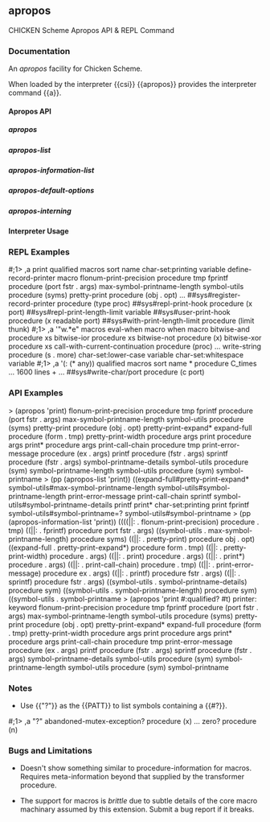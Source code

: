 
## apropos

CHICKEN Scheme Apropos API & REPL Command


### Documentation

An *apropos* facility for Chicken Scheme.

When loaded by the interpreter {{csi}} {{apropos}} provides the interpreter
command {{a}}.


#### Apropos API

##### apropos

##### apropos-list

##### apropos-information-list

##### apropos-default-options

##### apropos-interning


#### Interpreter Usage


### REPL Examples

<enscript language=scheme>
#;1> ,a print qualified macros sort name
char-set:printing                            variable
define-record-printer                        macro
flonum-print-precision                       procedure tmp
fprintf                                      procedure (port fstr . args)
max-symbol-printname-length    symbol-utils  procedure (syms)
pretty-print                                 procedure (obj . opt)
  ...
##sys#register-record-printer                procedure (type proc)
##sys#repl-print-hook                        procedure (x port)
##sys#repl-print-length-limit                variable
##sys#user-print-hook                        procedure (x readable port)
##sys#with-print-length-limit                procedure (limit thunk)
</enscript>

<enscript language=scheme>
#;1> ,a '"w.*e" macros
eval-when                                    macro
when                                         macro
bitwise-and                                  procedure xs
bitwise-ior                                  procedure xs
bitwise-not                                  procedure (x)
bitwise-xor                                  procedure xs
call-with-current-continuation               procedure (proc)
  ...
write-string                                 procedure (s . more)
char-set:lower-case                          variable
char-set:whitespace                          variable
</enscript>

<enscript language=scheme>
#;1> ,a '(: (* any)) qualified macros sort name
*                                                           procedure C_times
  ... 1600 lines + ...
##sys#write-char/port                                       procedure (c port)
</enscript>


### API Examples

<enscript language=scheme>
> (apropos 'print)
flonum-print-precision                     procedure tmp
fprintf                                    procedure (port fstr . args)
max-symbol-printname-length  symbol-utils  procedure (syms)
pretty-print                               procedure (obj . opt)
pretty-print-expand*         expand-full   procedure (form . tmp)
pretty-print-width                         procedure args
print                                      procedure args
print*                                     procedure args
print-call-chain                           procedure tmp
print-error-message                        procedure (ex . args)
printf                                     procedure (fstr . args)
sprintf                                    procedure (fstr . args)
symbol-printname-details     symbol-utils  procedure (sym)
symbol-printname-length      symbol-utils  procedure (sym)
symbol-printname<?           symbol-utils  procedure (x y)
symbol-printname=?           symbol-utils  procedure (x y)
char-set:printing                          variable
</enscript>

<enscript language=scheme>
> (pp (apropos-list 'print))
((expand-full#pretty-print-expand*
  symbol-utils#max-symbol-printname-length
  symbol-utils#symbol-printname-length
  print-error-message
  print-call-chain
  sprintf
  symbol-utils#symbol-printname-details
  printf
  print*
  char-set:printing
  print
  fprintf
  symbol-utils#symbol-printname=?
  symbol-utils#symbol-printname<?
  pretty-print
  flonum-print-precision
  pretty-print-width))
</enscript>

<enscript language=scheme>
> (pp (apropos-information-list 'print))
((((||: . flonum-print-precision) procedure . tmp)
 ((||: . fprintf) procedure port fstr . args)
 ((symbol-utils . max-symbol-printname-length) procedure syms)
 ((||: . pretty-print) procedure obj . opt)
 ((expand-full . pretty-print-expand*) procedure form . tmp)
 ((||: . pretty-print-width) procedure . args)
 ((||: . print) procedure . args)
 ((||: . print*) procedure . args)
 ((||: . print-call-chain) procedure . tmp)
 ((||: . print-error-message) procedure ex . args)
 ((||: . printf) procedure fstr . args)
 ((||: . sprintf) procedure fstr . args)
 ((symbol-utils . symbol-printname-details) procedure sym)
 ((symbol-utils . symbol-printname-length) procedure sym)
 ((symbol-utils . symbol-printname<?) procedure x y)
 ((symbol-utils . symbol-printname=?) procedure x y)
 ((||: . char-set:printing) . variable)))
</enscript>

<enscript language=scheme>
> (apropos 'print #:qualified? #t)
printer:                                     keyword
flonum-print-precision                       procedure tmp
fprintf                                      procedure (port fstr . args)
max-symbol-printname-length    symbol-utils  procedure (syms)
pretty-print                                 procedure (obj . opt)
pretty-print-expand*           expand-full   procedure (form . tmp)
pretty-print-width                           procedure args
print                                        procedure args
print*                                       procedure args
print-call-chain                             procedure tmp
print-error-message                          procedure (ex . args)
printf                                       procedure (fstr . args)
sprintf                                      procedure (fstr . args)
symbol-printname-details       symbol-utils  procedure (sym)
symbol-printname-length        symbol-utils  procedure (sym)
symbol-printname<?             symbol-utils  procedure (x y)
symbol-printname=?             symbol-utils  procedure (x y)
##sys#print                                  procedure (x readable port)
##sys#print-length-limit                     procedure args
##sys#print-to-string                        procedure (xs)
##sys#really-print-call-chain                procedure (port chain header)
##sys#register-record-printer                procedure (type proc)
##sys#repl-print-hook                        procedure (x port)
##sys#user-print-hook                        procedure (x readable port)
##sys#with-print-length-limit                procedure (limit thunk)
char-set:printing                            variable
##sys#record-printers                        variable
##sys#repl-print-length-limit                variable
</enscript>


### Notes

* Use {{"?"}} as the {{PATT}} to list symbols containing a {{#\?}}.

<enscript language=scheme>
#;1> ,a "?"
abandoned-mutex-exception?                            procedure (x)
                                ...
zero?                                                 procedure (n)
</enscript>


### Bugs and Limitations

* Doesn't show something similar to procedure-information for macros. Requires
meta-information beyond that supplied by the transformer procedure.

* The support for macros is *brittle* due to subtle details of the core
macro machinary assumed by this extension. Submit a bug report if it breaks.
